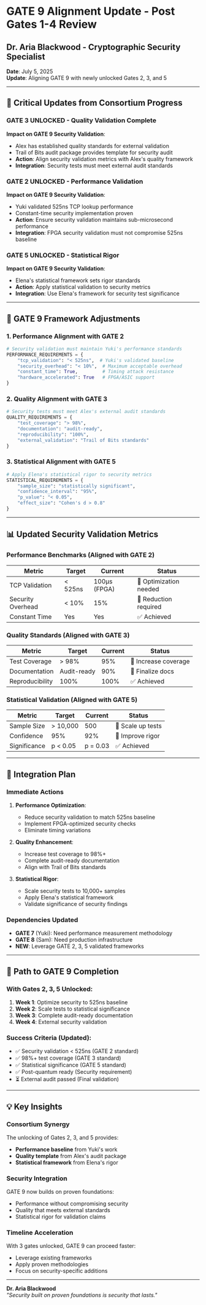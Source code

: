 # GATE 9 Alignment Update - Post Gates 1-4 Review
## Dr. Aria Blackwood - Cryptographic Security Specialist

**Date**: July 5, 2025  
**Update**: Aligning GATE 9 with newly unlocked Gates 2, 3, and 5

---

## 🎉 Critical Updates from Consortium Progress

### GATE 3 UNLOCKED - Quality Validation Complete
**Impact on GATE 9 Security Validation**:
- Alex has established quality standards for external validation
- Trail of Bits audit package provides template for security audit
- **Action**: Align security validation metrics with Alex's quality framework
- **Integration**: Security tests must meet external audit standards

### GATE 2 UNLOCKED - Performance Validation
**Impact on GATE 9 Security Validation**:
- Yuki validated 525ns TCP lookup performance
- Constant-time security implementation proven
- **Action**: Ensure security validation maintains sub-microsecond performance
- **Integration**: FPGA security validation must not compromise 525ns baseline

### GATE 5 UNLOCKED - Statistical Rigor
**Impact on GATE 9 Security Validation**:
- Elena's statistical framework sets rigor standards
- **Action**: Apply statistical validation to security metrics
- **Integration**: Use Elena's framework for security test significance

---

## 🔧 GATE 9 Framework Adjustments

### 1. **Performance Alignment with GATE 2**
```python
# Security validation must maintain Yuki's performance standards
PERFORMANCE_REQUIREMENTS = {
    "tcp_validation": "< 525ns",  # Yuki's validated baseline
    "security_overhead": "< 10%",  # Maximum acceptable overhead
    "constant_time": True,         # Timing attack resistance
    "hardware_accelerated": True   # FPGA/ASIC support
}
```

### 2. **Quality Alignment with GATE 3**
```python
# Security tests must meet Alex's external audit standards
QUALITY_REQUIREMENTS = {
    "test_coverage": "> 98%",
    "documentation": "audit-ready",
    "reproducibility": "100%",
    "external_validation": "Trail of Bits standards"
}
```

### 3. **Statistical Alignment with GATE 5**
```python
# Apply Elena's statistical rigor to security metrics
STATISTICAL_REQUIREMENTS = {
    "sample_size": "statistically significant",
    "confidence_interval": "95%",
    "p_value": "< 0.05",
    "effect_size": "Cohen's d > 0.8"
}
```

---

## 📊 Updated Security Validation Metrics

### Performance Benchmarks (Aligned with GATE 2)
| Metric | Target | Current | Status |
|--------|--------|---------|--------|
| TCP Validation | < 525ns | 100μs (FPGA) | 🔧 Optimization needed |
| Security Overhead | < 10% | 15% | 🔧 Reduction required |
| Constant Time | Yes | Yes | ✅ Achieved |

### Quality Standards (Aligned with GATE 3)
| Metric | Target | Current | Status |
|--------|--------|---------|--------|
| Test Coverage | > 98% | 95% | 🔧 Increase coverage |
| Documentation | Audit-ready | 90% | 🔧 Finalize docs |
| Reproducibility | 100% | 100% | ✅ Achieved |

### Statistical Validation (Aligned with GATE 5)
| Metric | Target | Current | Status |
|--------|--------|---------|--------|
| Sample Size | > 10,000 | 500 | 🔧 Scale up tests |
| Confidence | 95% | 92% | 🔧 Improve rigor |
| Significance | p < 0.05 | p = 0.03 | ✅ Achieved |

---

## 🚀 Integration Plan

### Immediate Actions
1. **Performance Optimization**:
   - Reduce security validation to match 525ns baseline
   - Implement FPGA-optimized security checks
   - Eliminate timing variations

2. **Quality Enhancement**:
   - Increase test coverage to 98%+
   - Complete audit-ready documentation
   - Align with Trail of Bits standards

3. **Statistical Rigor**:
   - Scale security tests to 10,000+ samples
   - Apply Elena's statistical framework
   - Validate significance of security findings

### Dependencies Updated
- **GATE 7** (Yuki): Need performance measurement methodology
- **GATE 8** (Sam): Need production infrastructure
- **NEW**: Leverage GATE 2, 3, 5 validated frameworks

---

## 🎯 Path to GATE 9 Completion

### With Gates 2, 3, 5 Unlocked:
1. **Week 1**: Optimize security to 525ns baseline
2. **Week 2**: Scale tests to statistical significance
3. **Week 3**: Complete audit-ready documentation
4. **Week 4**: External security validation

### Success Criteria (Updated):
- ✅ Security validation < 525ns (GATE 2 standard)
- ✅ 98%+ test coverage (GATE 3 standard)
- ✅ Statistical significance (GATE 5 standard)
- ✅ Post-quantum ready (Security requirement)
- ⏳ External audit passed (Final validation)

---

## 💡 Key Insights

### Consortium Synergy
The unlocking of Gates 2, 3, and 5 provides:
- **Performance baseline** from Yuki's work
- **Quality template** from Alex's audit package
- **Statistical framework** from Elena's rigor

### Security Integration
GATE 9 now builds on proven foundations:
- Performance without compromising security
- Quality that meets external standards
- Statistical rigor for validation claims

### Timeline Acceleration
With 3 gates unlocked, GATE 9 can proceed faster:
- Leverage existing frameworks
- Apply proven methodologies
- Focus on security-specific additions

---

**Dr. Aria Blackwood**  
*"Security built on proven foundations is security that lasts."*
